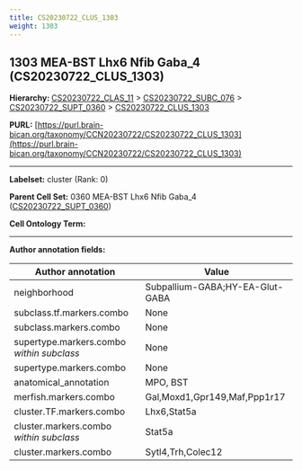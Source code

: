 ```yaml
---
title: CS20230722_CLUS_1303
weight: 1303
---
```

## 1303 MEA-BST Lhx6 Nfib Gaba_4 (CS20230722_CLUS_1303)
<b>Hierarchy: </b>
[CS20230722_CLAS_11](../CS20230722_CLAS_11) >
[CS20230722_SUBC_076](../CS20230722_SUBC_076) >
[CS20230722_SUPT_0360](../CS20230722_SUPT_0360) >
[CS20230722_CLUS_1303](../CS20230722_CLUS_1303)

**PURL:** [https://purl.brain-bican.org/taxonomy/CCN20230722/CS20230722_CLUS_1303](https://purl.brain-bican.org/taxonomy/CCN20230722/CS20230722_CLUS_1303)

---


**Labelset:** cluster (Rank: 0)

**Parent Cell Set:** 0360 MEA-BST Lhx6 Nfib Gaba_4 ([CS20230722_SUPT_0360](../CS20230722_SUPT_0360))



**Cell Ontology Term:** 

[MARKER GENES.]: #


---

[TRANSFERRED ANNOTATIONS.]: #


[AUTHOR ANNOTATION FIELDS.]: #


**Author annotation fields:**

| Author annotation | Value |
|-------------------|-------|
|neighborhood|Subpallium-GABA;HY-EA-Glut-GABA|
|subclass.tf.markers.combo|None|
|subclass.markers.combo|None|
|supertype.markers.combo _within subclass_|None|
|supertype.markers.combo|None|
|anatomical_annotation|MPO, BST|
|merfish.markers.combo|Gal,Moxd1,Gpr149,Maf,Ppp1r17|
|cluster.TF.markers.combo|Lhx6,Stat5a|
|cluster.markers.combo _within subclass_|Stat5a|
|cluster.markers.combo|Sytl4,Trh,Colec12|
